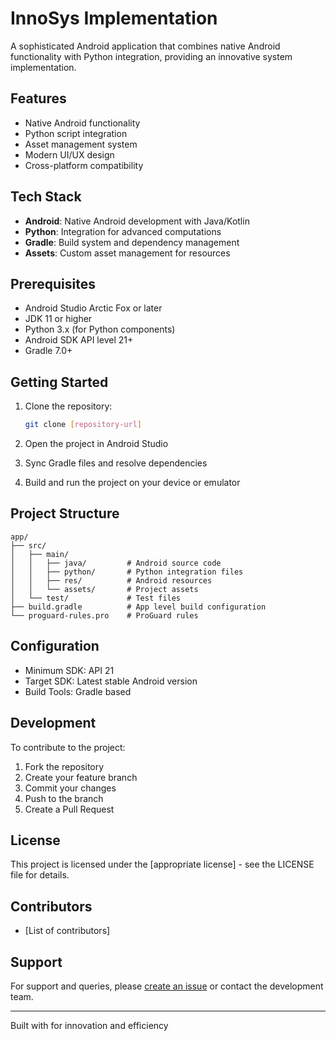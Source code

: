 # InnoSys Implementation

A sophisticated Android application that combines native Android functionality with Python integration, providing an innovative system implementation.

## Features

- Native Android functionality
- Python script integration
- Asset management system
- Modern UI/UX design
- Cross-platform compatibility

## Tech Stack

- **Android**: Native Android development with Java/Kotlin
- **Python**: Integration for advanced computations
- **Gradle**: Build system and dependency management
- **Assets**: Custom asset management for resources

## Prerequisites

- Android Studio Arctic Fox or later
- JDK 11 or higher
- Python 3.x (for Python components)
- Android SDK API level 21+
- Gradle 7.0+

## Getting Started

1. Clone the repository:
   ```bash
   git clone [repository-url]
   ```

2. Open the project in Android Studio

3. Sync Gradle files and resolve dependencies

4. Build and run the project on your device or emulator

## Project Structure

```
app/
├── src/
│   ├── main/
│   │   ├── java/         # Android source code
│   │   ├── python/       # Python integration files
│   │   ├── res/          # Android resources
│   │   └── assets/       # Project assets
│   └── test/             # Test files
├── build.gradle          # App level build configuration
└── proguard-rules.pro    # ProGuard rules
```

## Configuration

- Minimum SDK: API 21
- Target SDK: Latest stable Android version
- Build Tools: Gradle based

## Development

To contribute to the project:

1. Fork the repository
2. Create your feature branch
3. Commit your changes
4. Push to the branch
5. Create a Pull Request

## License

This project is licensed under the [appropriate license] - see the LICENSE file for details.

## Contributors

- [List of contributors]

## Support

For support and queries, please [create an issue](repository-issues-url) or contact the development team.

---
Built with for innovation and efficiency
